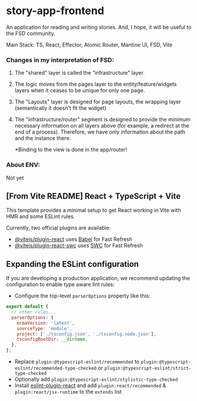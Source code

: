 # story-app-frontend

An application for reading and writing stories. And, I hope, it will be useful to the FSD community.

Main Stack: TS, React, Effector, Atomic Router, Mantine UI, FSD, Vite

### Changes in my interpretation of FSD:

1. The "shared" layer is called the "infrastructure" layer.
2. The logic moves from the pages layer to the entity/feature/widgets layers when it ceases to be unique for only one page.
3. The "Layouts" layer is designed for page layouts, the wrapping layer (semantically it doesn't fit the widget)
4. The "infrastructure/router" segment is designed to provide the minimum necessary information on all layers above (for example, a redirect at the end of a process). Therefore, we have only information about the path and the instance there.

    \*Binding to the view is done in the app/router!

### About ENV:

Not yet

## [From Vite README] React + TypeScript + Vite

This template provides a minimal setup to get React working in Vite with HMR and some ESLint rules.

Currently, two official plugins are available:

- [@vitejs/plugin-react](https://github.com/vitejs/vite-plugin-react/blob/main/packages/plugin-react/README.md) uses [Babel](https://babeljs.io/) for Fast Refresh
- [@vitejs/plugin-react-swc](https://github.com/vitejs/vite-plugin-react-swc) uses [SWC](https://swc.rs/) for Fast Refresh

## Expanding the ESLint configuration

If you are developing a production application, we recommend updating the configuration to enable type aware lint rules:

- Configure the top-level `parserOptions` property like this:

```js
export default {
  // other rules...
  parserOptions: {
    ecmaVersion: 'latest',
    sourceType: 'module',
    project: ['./tsconfig.json', './tsconfig.node.json'],
    tsconfigRootDir: __dirname,
  },
};
```

- Replace `plugin:@typescript-eslint/recommended` to `plugin:@typescript-eslint/recommended-type-checked` or `plugin:@typescript-eslint/strict-type-checked`
- Optionally add `plugin:@typescript-eslint/stylistic-type-checked`
- Install [eslint-plugin-react](https://github.com/jsx-eslint/eslint-plugin-react) and add `plugin:react/recommended` & `plugin:react/jsx-runtime` to the `extends` list
